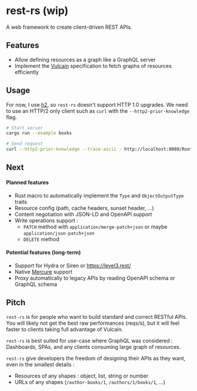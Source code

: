 # rest-rs (wip)

A web framework to create client-driven REST APIs.

## Features 

* Allow defining resources as a graph like a GraphQL server
* Implement the [Vulcain](https://github.com/dunglas/vulcain) specification to fetch graphs of resources efficiently

## Usage

For now, I use [h2](https://github.com/hyperium/h2), so `rest-rs` doesn't support HTTP 1.0 upgrades. 
We need to use an HTTP/2 only client such as `curl` with the `--http2-prior-knowledge` flag.

```bash
# Start server
cargo run --example books 

# Send request
curl --http2-prior-knowledge --trace-ascii - http://localhost:8080/Root/1
```

## Next

#### Planned features

* Rust macro to automatically implement the `Type` and `ObjectOutputType` traits
* Resource config (path, cache headers, sunset header, ...)
* Content negotiation with JSON-LD and OpenAPI support
* Write operations support :
    * `PATCH` method with `application/merge-patch+json` or maybe `application/json-patch+json`
    * `DELETE` method

#### Potential features (long-term)

* Support for Hydra or Siren or https://level3.rest/
* Native [Mercure](https://github.com/dunglas/mercure) support
* Proxy automatically to legacy APIs by reading OpenAPI schema or GraphQL schema

## Pitch 

`rest-rs` is for people who want to build standard and correct RESTful APIs. 
You will likely not get the best raw performances (reqs/s), but it will feel faster to clients taking full advantage of Vulcain. 

`rest-rs` is best suited for use-case where GraphQL was considered : Dashboards, SPAs, and any clients consuming large graph of resources.

`rest-rs` give developers the freedom of designing their APIs as they want, even in the smallest details :  
  * Resources of any shapes : object, list, string or number
  * URLs of any shapes (`/author-books/1`, `/authors/1/books/1`, ...)
